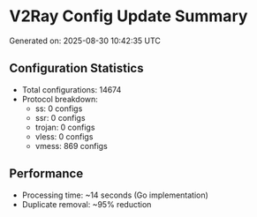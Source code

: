 # V2Ray Config Update Summary
Generated on: 2025-08-30 10:42:35 UTC

## Configuration Statistics
- Total configurations: 14674
- Protocol breakdown:
  - ss: 0 configs
  - ssr: 0 configs
  - trojan: 0 configs
  - vless: 0 configs
  - vmess: 869 configs

## Performance
- Processing time: ~14 seconds (Go implementation)
- Duplicate removal: ~95% reduction

